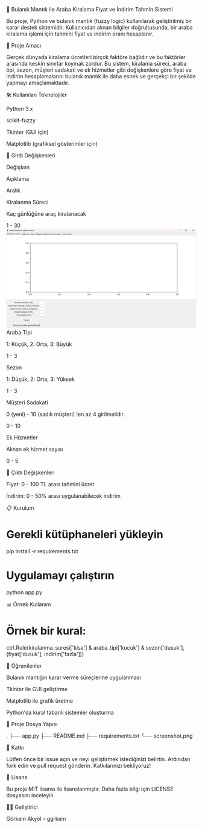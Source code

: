🚗 Bulanık Mantık ile Araba Kiralama Fiyat ve İndirim Tahmin Sistemi

Bu proje, Python ve bulanık mantık (fuzzy logic) kullanılarak geliştirilmiş bir karar destek sistemidir. Kullanıcıdan alınan bilgiler doğrultusunda, bir araba kiralama işlemi için tahmini fiyat ve indirim oranı hesaplanır.

🌟 Proje Amacı

Gerçek dünyada kiralama ücretleri birçok faktöre bağlıdır ve bu faktörler arasında keskin sınırlar koymak zordur. Bu sistem, kiralama süreci, araba tipi, sezon, müşteri sadakati ve ek hizmetler gibi değişkenlere göre fiyat ve indirim hesaplamalarını bulanık mantık ile daha esnek ve gerçekçi bir şekilde yapmayı amaçlamaktadır.

🛠️ Kullanılan Teknolojiler

Python 3.x

scikit-fuzzy

Tkinter (GUI için)

Matplotlib (grafiksel gösterimler için)

📅 Girdi Değişkenleri

Değişken

Açıklama

Aralık

Kiralanma Süreci

Kaç günlüğüne araç kiralanacak

1 - 30
![image alt](https://github.com/ggrkem/Araba-Kiralama-Fiyat-ve-ndirim-Tahmin-Sistemi/blob/2e69db487ec8ea7d5f4a31afd1ff45b0eb88d992/screenshots/1.png)
Araba Tipi

1: Küçük, 2: Orta, 3: Büyük

1 - 3

Sezon

1: Düşük, 2: Orta, 3: Yüksek

1 - 3

Müşteri Sadakati

0 (yeni) - 10 (sadık müşteri) !en az 4 girilmelidir.

0 - 10

Ek Hizmetler

Alınan ek hizmet sayısı

0 - 5

📄 Çıktı Değişkenleri

Fiyat: 0 - 100 TL arası tahmini ücret

İndirim: 0 - 50% arası uygulanabilecek indirim

📋 Kurulum

# Gerekli kütüphaneleri yükleyin
pip install -r requirements.txt

# Uygulamayı çalıştırın
python app.py

📊 Örnek Kullanım

# Örnek bir kural:
ctrl.Rule(kiralanma_suresi['kisa'] & araba_tipi['kucuk'] & sezon['dusuk'], (fiyat['dusuk'], indirim['fazla']))

📖 Öğrenilenler

Bulanık mantığın karar verme süreçlerine uygulanması

Tkinter ile GUI geliştirme

Matplotlib ile grafik üretme

Python'da kural tabanlı sistemler oluşturma

📍 Proje Dosya Yapısı

.
├── app.py
├── README.md
├── requirements.txt
└── screenshot.png

🤝 Katkı

Lütfen önce bir issue açın ve neyi geliştirmek istediğinizi belirtin. Ardından fork edin ve pull request gönderin. Katkılarınızı bekliyoruz!

📄 Lisans

Bu proje MIT lisansı ile lisanslanmıştır. Daha fazla bilgi için LICENSE dosyasını inceleyin.

👨‍💻 Geliştirici

Görkem Akyol – ggrkem

